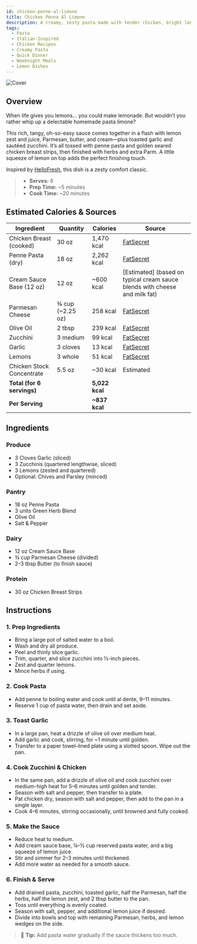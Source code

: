 ```yaml
---
id: chicken-penne-al-limone
title: Chicken Penne Al Limone
description: A creamy, zesty pasta made with tender chicken, bright lemon, Parmesan, and zucchini—perfect for a quick yet elegant weeknight dinner.
tags:
  - Pasta
  - Italian-Inspired
  - Chicken Recipes
  - Creamy Pasta
  - Quick Dinner
  - Weeknight Meals
  - Lemon Dishes
---
```


![Cover](/img/italian_eats/chicken_penne_al_limone/cover.png)

## Overview

When life gives you lemons... you could make lemonade. But wouldn’t you rather whip up a delectable homemade pasta limone?

This rich, tangy, oh-so-easy sauce comes together in a flash with lemon zest and juice, Parmesan, butter, and cream—plus toasted garlic and sautéed zucchini. It’s all tossed with penne pasta and golden seared chicken breast strips, then finished with herbs and extra Parm. A little squeeze of lemon on top adds the perfect finishing touch.

Inspired by [HelloFresh], this dish is a zesty comfort classic.

> - **Serves:** 6
> - **Prep Time:** ~5 minutes
> - **Cook Time:** ~20 minutes

## Estimated Calories & Sources

| **Ingredient**             | **Quantity**     | **Calories**   | **Source**                                                                                                          |
| -------------------------- | ---------------- | -------------- | ------------------------------------------------------------------------------------------------------------------- |
| Chicken Breast (cooked)    | 30 oz            | 1,470 kcal     | [FatSecret](https://www.fatsecret.com/calories-nutrition/generic/chicken-breast-skinless?portionid=4751536)         |
| Penne Pasta (dry)          | 18 oz            | 2,262 kcal     | [FatSecret](https://www.fatsecret.com/calories-nutrition/generic/penne-cooked?portionamount=6.000&portionid=320987) |
| Cream Sauce Base (12 oz)   | 12 oz            | ~600 kcal      | [Estimated] (based on typical cream sauce blends with cheese and milk fat)                                          |
| Parmesan Cheese            | ¾ cup (~2.25 oz) | 258 kcal       | [FatSecret](https://www.fatsecret.com/calories-nutrition/usda/parmesan-cheese-%28grated%29?portionid=29214)         |
| Olive Oil                  | 2 tbsp           | 239 kcal       | [FatSecret](https://www.fatsecret.com/calories-nutrition/generic/olive-oil?portionid=29339)                         |
| Zucchini                   | 3 medium         | 99 kcal        | [FatSecret](https://www.fatsecret.com/calories-nutrition/usda/zucchini)                                             |
| Garlic                     | 3 cloves         | 13 kcal        | [FatSecret](https://www.fatsecret.com/calories-nutrition/usda/garlic?portionid=34170)                               |
| Lemons                     | 3 whole          | 51 kcal        | [FatSecret](https://www.fatsecret.com/calories-nutrition/usda/lemons)                                               |
| Chicken Stock Concentrate  | 5.5 oz           | ~30 kcal       | Estimated                                                                                                           |
| **Total (for 6 servings)** |                  | **5,022 kcal** |                                                                                                                     |
| **Per Serving**            |                  | **~837 kcal**  |                                                                                                                     |

## Ingredients

### Produce

- 3 Cloves Garlic (sliced)
- 3 Zucchinis (quartered lengthwise, sliced)
- 3 Lemons (zested and quartered)
- Optional: Chives and Parsley (minced)

### Pantry

- 18 oz Penne Pasta
- 3 units Green Herb Blend
- Olive Oil
- Salt & Pepper

### Dairy

- 12 oz Cream Sauce Base
- ¾ cup Parmesan Cheese (divided)
- 2–3 tbsp Butter (to finish sauce)

### Protein

- 30 oz Chicken Breast Strips

## Instructions

### 1. **Prep Ingredients**

- Bring a large pot of salted water to a boil.
- Wash and dry all produce.
- Peel and thinly slice garlic.
- Trim, quarter, and slice zucchini into ½-inch pieces.
- Zest and quarter lemons.
- Mince herbs if using.

### 2. **Cook Pasta**

- Add penne to boiling water and cook until al dente, 9–11 minutes.
- Reserve 1 cup of pasta water, then drain and set aside.

### 3. **Toast Garlic**

- In a large pan, heat a drizzle of olive oil over medium heat.
- Add garlic and cook, stirring, for ~1 minute until golden.
- Transfer to a paper towel–lined plate using a slotted spoon. Wipe out the pan.

### 4. **Cook Zucchini & Chicken**

- In the same pan, add a drizzle of olive oil and cook zucchini over medium-high heat for 5–6 minutes until golden and tender.
- Season with salt and pepper, then transfer to a plate.
- Pat chicken dry, season with salt and pepper, then add to the pan in a single layer.
- Cook 4–6 minutes, stirring occasionally, until browned and fully cooked.

### 5. **Make the Sauce**

- Reduce heat to medium.
- Add cream sauce base, ¼–½ cup reserved pasta water, and a big squeeze of lemon juice.
- Stir and simmer for 2–3 minutes until thickened.
- Add more water as needed for a smooth sauce.

### 6. **Finish & Serve**

- Add drained pasta, zucchini, toasted garlic, half the Parmesan, half the herbs, half the lemon zest, and 2 tbsp butter to the pan.
- Toss until everything is evenly coated.
- Season with salt, pepper, and additional lemon juice if desired.
- Divide into bowls and top with remaining Parmesan, herbs, and lemon wedges on the side.

> 🧈 **Tip:** Add pasta water gradually if the sauce thickens too much.

[HelloFresh]: https://www.hellofresh.com/recipes/chicken-penne-limone-62430ce90046911f63385b45
